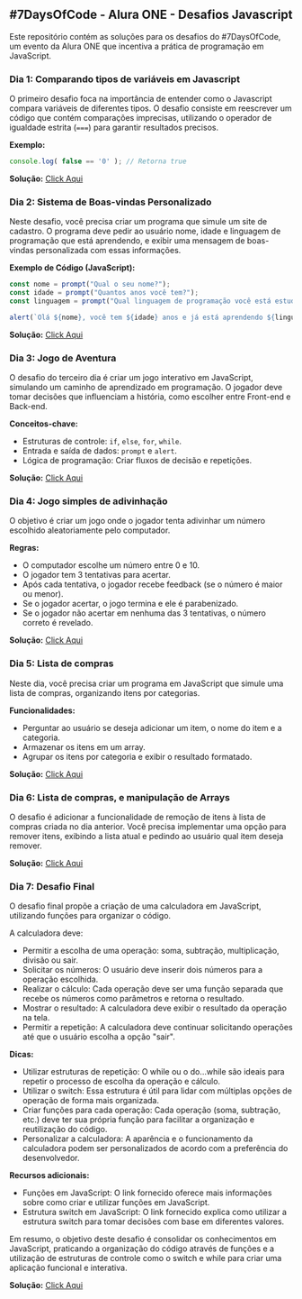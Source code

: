 ## #7DaysOfCode - Alura ONE - Desafios Javascript

Este repositório contém as soluções para os desafios do #7DaysOfCode, um evento da Alura ONE que incentiva a prática de programação em JavaScript.

### Dia 1: Comparando tipos de variáveis em Javascript

O primeiro desafio foca na importância de entender como o Javascript compara variáveis de diferentes tipos. O desafio consiste em reescrever um código que contém comparações imprecisas, utilizando o operador de igualdade estrita (`===`) para garantir resultados precisos.

**Exemplo:**

```javascript
console.log( false == '0' ); // Retorna true
```

**Solução:** [Click Aqui](https://github.com/LucasASouzak/7DaysOfCode-Alura-ONE/blob/c1b3596490b0fd4f435332ab21768aaa36511b7f/7DiasDesafioUM.html)

### Dia 2: Sistema de Boas-vindas Personalizado

Neste desafio, você precisa criar um programa que simule um site de cadastro. O programa deve pedir ao usuário nome, idade e linguagem de programação que está aprendendo, e exibir uma mensagem de boas-vindas personalizada com essas informações.

**Exemplo de Código (JavaScript):**

```javascript
const nome = prompt("Qual o seu nome?");
const idade = prompt("Quantos anos você tem?");
const linguagem = prompt("Qual linguagem de programação você está estudando?");

alert(`Olá ${nome}, você tem ${idade} anos e já está aprendendo ${linguagem}!`);
```

**Solução:** [Click Aqui](https://github.com/LucasASouzak/7DaysOfCode-Alura-ONE/blob/main/7DiasDesafioDOIS.html)

### Dia 3: Jogo de Aventura

O desafio do terceiro dia é criar um jogo interativo em JavaScript, simulando um caminho de aprendizado em programação. O jogador deve tomar decisões que influenciam a história, como escolher entre Front-end e Back-end.

**Conceitos-chave:**

* Estruturas de controle: `if`, `else`, `for`, `while`.
* Entrada e saída de dados: `prompt` e `alert`.
* Lógica de programação: Criar fluxos de decisão e repetições.

**Solução:** [Click Aqui](https://github.com/LucasASouzak/7DaysOfCode-Alura-ONE/blob/main/7DiasDesaioTRES.html)

### Dia 4: Jogo simples de adivinhação

O objetivo é criar um jogo onde o jogador tenta adivinhar um número escolhido aleatoriamente pelo computador.

**Regras:**

* O computador escolhe um número entre 0 e 10.
* O jogador tem 3 tentativas para acertar.
* Após cada tentativa, o jogador recebe feedback (se o número é maior ou menor).
* Se o jogador acertar, o jogo termina e ele é parabenizado.
* Se o jogador não acertar em nenhuma das 3 tentativas, o número correto é revelado.

**Solução:** [Click Aqui](https://github.com/LucasASouzak/7DaysOfCode-Alura-ONE/blob/main/7DiasDesafioQUATRO.html)

### Dia 5: Lista de compras

Neste dia, você precisa criar um programa em JavaScript que simule uma lista de compras, organizando itens por categorias.

**Funcionalidades:**

* Perguntar ao usuário se deseja adicionar um item, o nome do item e a categoria.
* Armazenar os itens em um array.
* Agrupar os itens por categoria e exibir o resultado formatado.

**Solução:** [Click Aqui](https://github.com/LucasASouzak/7DaysOfCode-Alura-ONE/blob/main/7DiasDesafioCinco.html)

### Dia 6: Lista de compras, e manipulação de Arrays

O desafio é adicionar a funcionalidade de remoção de itens à lista de compras criada no dia anterior. Você precisa implementar uma opção para remover itens, exibindo a lista atual e pedindo ao usuário qual item deseja remover. 

**Solução:** [Click Aqui](https://github.com/LucasASouzak/7DaysOfCode-Alura-ONE/blob/main/7DiasDesafioSEIS.html)

### Dia 7: Desafio Final

O desafio final propõe a criação de uma calculadora em JavaScript, utilizando funções para organizar o código.

A calculadora deve:

* Permitir a escolha de uma operação: soma, subtração, multiplicação, divisão ou sair.
* Solicitar os números: O usuário deve inserir dois números para a operação escolhida.
* Realizar o cálculo: Cada operação deve ser uma função separada que recebe os números como parâmetros e retorna o resultado.
* Mostrar o resultado: A calculadora deve exibir o resultado da operação na tela.
* Permitir a repetição: A calculadora deve continuar solicitando operações até que o usuário escolha a opção "sair".

**Dicas:**

* Utilizar estruturas de repetição: O while ou o do...while são ideais para repetir o processo de escolha da operação e cálculo.
* Utilizar o switch: Essa estrutura é útil para lidar com múltiplas opções de operação de forma mais organizada.
* Criar funções para cada operação: Cada operação (soma, subtração, etc.) deve ter sua própria função para facilitar a organização e reutilização do código.
* Personalizar a calculadora: A aparência e o funcionamento da calculadora podem ser personalizados de acordo com a preferência do desenvolvedor.

**Recursos adicionais:**

* Funções em JavaScript: O link fornecido oferece mais informações sobre como criar e utilizar funções em JavaScript.
* Estrutura switch em JavaScript: O link fornecido explica como utilizar a estrutura switch para tomar decisões com base em diferentes valores.

Em resumo, o objetivo deste desafio é consolidar os conhecimentos em JavaScript, praticando a organização do código através de funções e a utilização de estruturas de controle como o switch e while para criar uma aplicação funcional e interativa.

**Solução:** [Click Aqui](https://github.com/LucasASouzak/7DaysOfCode-Alura-ONE/blob/main/7DiasDesafioSETE.htmll) 

